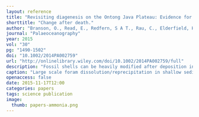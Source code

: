 ```yaml
---
layout: reference
title: "Revisiting diagenesis on the Ontong Java Plateau: Evidence for authigenic crust precipitation in Globorotalia tumida"
shorttitle: "Change after death."
author: "Branson, O., Read, E., Redfern, S A T., Rau, C., Elderfield, H."
journal: "Palaeoceanography"
year: 2015
vol: "30"
pg: "1490-1502"
doi: "10.1002/2014PA002759"
url: "http://onlinelibrary.wiley.com/doi/10.1002/2014PA002759/full"
description: "Fossil shells can be heavily modified after deposition in marine sediments, which may alter chemical paleoceanographic records."
caption: "Large scale foram dissolution/reprecipitation in shallow sediments."
openaccess: false
date: 2015-11-17T12:00
categories: papers
tags: science publication
image:
  thumb: papers-ammonia.png
---
```

